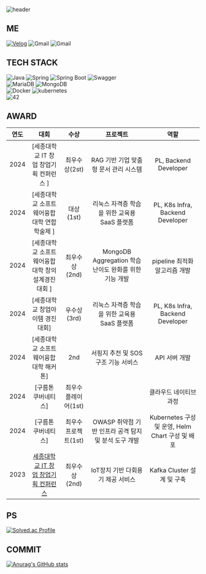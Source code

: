 ![header](https://capsule-render.vercel.app/api?type=Waving&height=200&color=gradient&text=JeongRae)


## ME
[![Velog](https://img.shields.io/badge/jrjr519-20C997?style=for-the-badge&logo=velog&logoColor=white)](https://velog.io/@jrjr519/series)
![Gmail](https://img.shields.io/badge/jr-000000?style=for-the-badge&logo=notion&logoColor=white)
![Gmail](https://img.shields.io/badge/kkwjdfo-EA4335?style=for-the-badge&logo=gmail&logoColor=white)

## TECH STACK

![Java](https://img.shields.io/badge/Java-007396?&style=for-the-badge&logo=Java&logoColor=white)
![Spring](https://img.shields.io/badge/Spring-6DB33F?style=for-the-badge&logo=spring&logoColor=white)
![Spring Boot](https://img.shields.io/badge/SpringBoot-6DB33F?style=for-the-badge&logo=springboot&logoColor=white)
![Swagger](https://img.shields.io/badge/Swagger-85EA2D?style=for-the-badge&logo=swagger&logoColor=black)   
![MariaDB](https://img.shields.io/badge/MariaDB-1F305F?style=for-the-badge&logo=mariadbfoundation&logoColor=white)
![MongoDB](https://img.shields.io/badge/MongoDB-47A248?style=for-the-badge&logo=mongodb&logoColor=white)   
![Docker](https://img.shields.io/badge/Docker-2496ED?style=for-the-badge&logo=docker&logoColor=white)
![kubernetes](https://img.shields.io/badge/kubernetes-326CE5?style=for-the-badge&logo=kubernetes&logoColor=white)   
![42](https://img.shields.io/badge/42Seoul-000000?style=for-the-badge&logo=42&logoColor=white)

## AWARD
| 연도 | 대회 | 수상 | 프로젝트 | 역할 |
| :--: | :--: | :--: | :--: | :--: |
| 2024 | [세종대학교 IT 창업 창업기획 컨퍼런스 ] | 최우수상(2st) | RAG 기반 기업 맞춤형 문서 관리 시스템 | PL, Backend Developer |
| 2024 | [세종대학교 소프트웨어융합대학 연합학술제 ] | 대상(1st) |리눅스 자격증 학습을 위한 교육용 SaaS 플랫폼 | PL, K8s Infra, Backend Developer |
| 2024 | [세종대학교 소프트웨어융합대학 창의설계경진대회 ] | 최우수상(2nd) | MongoDB Aggregation 학습 난이도 완화를 위한 기능 개발 | pipeline 최적화 알고리즘 개발 |
| 2024 | [세종대학교 창업아이템 경진대회] | 우수상(3rd) | 리눅스 자격증 학습을 위한 교육용 SaaS 플랫폼 | PL, K8s Infra, Backend Developer |
| 2024 | [세종대학교 소프트웨어융합대학 해커톤] | 2nd | 서핑지 추천 및 SOS 구조 기능 서비스 |API 서버 개발 |
| 2024 | [구름톤 쿠버네티스] | 최우수 플레이어(1st) | | 클라우드 네이티브 과정 |
| 2024 | [구름톤 쿠버네티스]| 최우수 프로젝트(1st) | OWASP 취약점 기반 인프라 공격 탐지 및 분석 도구 개발 | Kubernetes 구성 및 운영, Helm Chart 구성 및 배포 |
| 2023 | [세종대학교 IT 창업 창업기획 컨퍼런스](https://github.com/coffee-tree) | 최우수상(2nd) | IoT장치 기반 다회용기 제공 서비스 | Kafka Cluster 설계 및 구축|

## PS

[![Solved.ac Profile](http://mazassumnida.wtf/api/v2/generate_badge?boj=kkwjdfo)](https://solved.ac/kkwjdfo/)


## COMMIT

[![Anurag's GitHub stats](https://github-readme-stats.vercel.app/api?username=Jeong-Rae)](https://github.com/anuraghazra/github-readme-stats)
